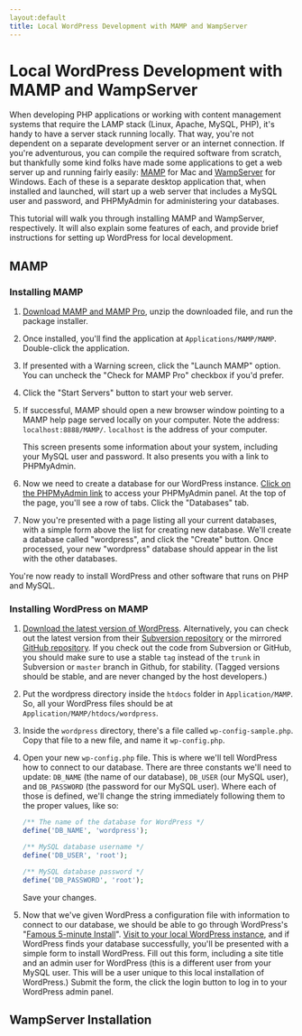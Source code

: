 ```yaml
---
layout:default
title: Local WordPress Development with MAMP and WampServer
---
```


# Local WordPress Development with MAMP and WampServer

When developing PHP applications or working with content management
systems that require the LAMP stack (Linux, Apache, MySQL, PHP), it's
handy to have a server stack running locally. That way, you're not
dependent on a separate development server or an internet connection. If
you're adventurous, you can compile the required software from scratch,
but thankfully some kind folks have made some applications to get a web
server up and running fairly easily: 
<abbr tite="Mac, Apache, MySQL, PHP"><a href="http://www.mamp.info/en/index.html">MAMP</a></abbr>
for Mac and <a href="http://www.wampserver.com/">WampServer</a> for
Windows. Each of these is a separate desktop application that, when
installed and launched, will start up a web server that includes a MySQL
user and password, and PHPMyAdmin for administering your databases.

This tutorial will walk you through installing MAMP and WampServer,
respectively. It will also explain some features of each, and provide
brief instructions for setting up WordPress for local development.

## MAMP

### Installing MAMP

1. <a href="http://www.mamp.info/en/downloads/index.html">Download MAMP and MAMP Pro</a>, unzip the downloaded file, and run the package installer.
2. Once installed, you'll find the application at
   `Applications/MAMP/MAMP`. Double-click the application.
3. If presented with a Warning screen, click the "Launch MAMP" option.
   You can uncheck the "Check for MAMP Pro" checkbox if you'd prefer.
4. Click the "Start Servers" button to start your web server.
5. If successful, MAMP should open a new browser window pointing to a
   MAMP help page served locally on your computer. Note the address:
   `localhost:8888/MAMP/`. `localhost` is the address of your computer.

   This screen presents some information about your system, including
   your MySQL user and password. It also presents you with a link to
   PHPMyAdmin.
6. Now we need to create a database for our WordPress instance. <a href="http://localhost:8888/MAMP/phpmyadmin.php?lang=en-iso-8859-1">Click on the PHPMyAdmin link</a> to access your PHPMyAdmin panel. At the top of the page, you'll see a row of tabs. Click the "Databases" tab.
7. Now you're presented with a page listing all your current databases,
   with a simple form above the list for creating new database. We'll
   create a database called "wordpress", and click the "Create" button.
   Once processed, your new "wordpress" database should appear in the
   list with the other databases.

You're now ready to install WordPress and other software that runs on PHP and MySQL.

### Installing WordPress on MAMP

1. <a href="http://wordpress.org/download/">Download the latest version of WordPress</a>. Alternatively, you can
   check out the latest version from their <a href="http://core.svn.wordpress.org/" title="WordPress Subversion repository">Subversion repository</a> or the
   mirrored <a href="https://github.com/WordPress/WordPress" title="WordPress on Github">GitHub repository</a>. If you check out the code from Subversion or GitHub, you should make sure to use a stable `tag` instead of the `trunk` in Subversion or `master` branch in Github, for stability. (Tagged versions should be stable, and are never changed by the host developers.)
2. Put the wordpress directory inside the `htdocs` folder in
   `Application/MAMP`. So, all your WordPress files should be at
   `Application/MAMP/htdocs/wordpress`.
3. Inside the `wordpress` directory, there's a file called
   `wp-config-sample.php`. Copy that file to a new file, and name it
   `wp-config.php`.
4. Open your new `wp-config.php` file. This is where we'll tell
   WordPress how to connect to our database. There are three constants
   we'll need to update: `DB_NAME` (the name of our database), `DB_USER`
   (our MySQL user), and `DB_PASSWORD` (the password for our MySQL user).
   Where each of those is defined, we'll change the string immediately
   following them to the proper values, like so:

   ```php
   /** The name of the database for WordPress */
   define('DB_NAME', 'wordpress');

   /** MySQL database username */
   define('DB_USER', 'root');

   /** MySQL database password */
   define('DB_PASSWORD', 'root');
   ```

    Save your changes.

5. Now that we've given WordPress a configuration file with information
   to connect to our database, we should be able to go through
   WordPress's "<a href="http://codex.wordpress.org/Installing_WordPress#Famous_5-Minute_Install">Famous 5-minute Install</a>". <a href="http://localhost:8888/wordpress/">Visit to your local WordPress instance</a>, and if WordPress finds your database successfully, you'll be presented with a simple form to install WordPress. Fill out this form, including a site title and an admin user for WordPress (this is a different user from your MySQL user. This will be a user unique to this local installation of WordPress.) Submit the form, the click the login button to log in to your WordPress admin panel.

## WampServer Installation


